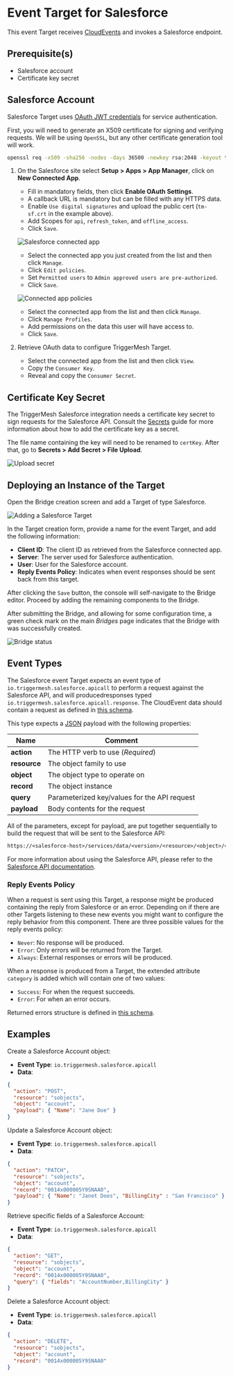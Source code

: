 # Event Target for Salesforce

This event Target receives [CloudEvents][ce] and invokes a Salesforce endpoint.

## Prerequisite(s)

- Salesforce account
- Certificate key secret

## Salesforce Account

Salesforce Target uses [OAuth JWT credentials][salesforce-oauth-jwt] for service authentication.

First, you will need to generate an X509 certificate for signing and verifying requests. We will be using `OpenSSL`, but any other certificate generation tool will work.

```sh
openssl req -x509 -sha256 -nodes -days 36500 -newkey rsa:2048 -keyout tm-sf.key -out tm-sf.crt
```

1. On the Salesforce site select **Setup > Apps > App Manager**, click on **New Connected App**.
    - Fill in mandatory fields, then click **Enable OAuth Settings**.
    - A callback URL is mandatory but can be filled with any HTTPS data.
    - Enable `Use digital signatures` and upload the public cert (`tm-sf.crt` in the example above).
    - Add Scopes for `api`, `refresh_token`, and `offline_access`.
    - Click `Save`.

    ![Salesforce connected app](../../assets/images/salesforce/salesforce-connected-app.png)

    - Select the connected app you just created from the list and then click `Manage`.
    - Click `Edit policies`.
    - Set `Permitted users` to `Admin approved users are pre-authorized`.
    - Click `Save`.

    ![Connected app policies](../../assets/images/salesforce/connected-app-policies.png)

    - Select the connected app from the list and then click `Manage`.
    - Click `Manage Profiles`.
    - Add permissions on the data this user will have access to.
    - Click `Save`.

1. Retrieve OAuth data to configure TriggerMesh Target.
    - Select the connected app from the list and then click `View`.
    - Copy the `Consumer Key`.
    - Reveal and copy the `Consumer Secret`.

## Certificate Key Secret

The TriggerMesh Salesforce integration needs a certificate key secret to sign requests for the Salesforce API. Consult the [Secrets](../guides/secrets.md) guide for more information about how to add the certificate key as a secret.

The file name containing the key will need to be renamed to `certKey`. After that, go to **Secrets > Add Secret > File Upload**.

![Upload secret](../../assets/images/salesforce/file-upload-secret.png)

## Deploying an Instance of the Target

Open the Bridge creation screen and add a Target of type Salesforce.

![Adding a Salesforce Target](../../assets/images/salesforce/target/salesforce-target-creation.png)

In the Target creation form, provide a name for the event Target, and add the following information:

- **Client ID**: The client ID as retrieved from the Salesforce connected app.
- **Server**: The server used for Salesforce authentication.
- **User**: User for the Salesforce account.
- **Reply Events Policy**: Indicates when event responses should be sent back from this target.

After clicking the `Save` button, the console will self-navigate to the Bridge editor. Proceed by adding the remaining components to the Bridge.

After submitting the Bridge, and allowing for some configuration time, a green check mark on the main _Bridges_ page indicates that the Bridge with was successfully created.

![Bridge status](../../assets/images/bridge-status-green.png)

## Event Types

The Salesforce event Target expects an event type of `io.triggermesh.salesforce.apicall` to perform a request against the Salesforce API, and will producedresponses typed `io.triggermesh.salesforce.apicall.response`. The CloudEvent data should contain a request as defined in [this schema](../../schemas/salesforce.apicall.json).

This type expects a [JSON][ce-jsonformat] payload with the following properties:

| Name | Comment |
|---|---|
| **action**|The HTTP verb to use (_Required_)|
| **resource**|The object family to use|
| **object**|The object type to operate on|
| **record**|The object instance|
| **query**|Parameterized key/values for the API request|
| **payload**|Body contents for the request|

All of the parameters, except for payload, are put together sequentially to build the request that will be sent to the Salesforce API:

```txt
https://<salesforce-host>/services/data/<version>/<resource>/<object>/<record>?query
```

For more information about using the Salesforce API, please refer to the [Salesforce API documentation][salesforce-api].

### Reply Events Policy

When a request is sent using this Target, a response might be produced containing the reply from Salesforce or an error. Depending on if there are other Targets listening to these new events you might want to configure the reply behavior from this component. There are three possible values for the reply events policy:

- `Never`: No response will be produced.
- `Error`: Only errors will be returned from the Target.
- `Always`: External responses or errors will be produced.

When a response is produced from a Target, the extended attribute `category` is added which will contain one of two values:

- `Success`: For when the request succeeds.
- `Error`: For when an error occurs.

Returned errors structure is defined in [this schema](../../schemas/triggermesh.error.json).

## Examples

Create a Salesforce Account object:

- **Event Type**: `io.triggermesh.salesforce.apicall`
- **Data**:
```json
{
  "action": "POST",
  "resource": "sobjects",
  "object": "account",
  "payload": { "Name": "Jane Doe" }
}
```

Update a Salesforce Account object:

- **Event Type**: `io.triggermesh.salesforce.apicall`
- **Data**:
```json
{
  "action": "PATCH",
  "resource": "sobjects",
  "object": "account",
  "record": "0014x000005Y9SNAA0",
  "payload": { "Name": "Janet Does", "BillingCity" : "San Francisco" }
}
```

Retrieve specific fields of a Salesforce Account:

- **Event Type**: `io.triggermesh.salesforce.apicall`
- **Data**:
```json
{
  "action": "GET",
  "resource": "sobjects",
  "object": "account",
  "record": "0014x000005Y9SNAA0",
  "query": { "fields": "AccountNumber,BillingCity" }
}
```

Delete a Salesforce Account object:
- **Event Type**: `io.triggermesh.salesforce.apicall`
- **Data**:
```json
{
  "action": "DELETE",
  "resource": "sobjects",
  "object": "account",
  "record": "0014x000005Y9SNAA0"
}
```

[ce]: https://cloudevents.io/
[ce-jsonformat]: https://github.com/cloudevents/spec/blob/v1.0/json-format.md
[salesforce-api]: https://developer.salesforce.com/docs/atlas.en-us.api_rest.meta/api_rest/intro_what_is_rest_api.htm
[salesforce-oauth-jwt]: https://help.salesforce.com/articleView?id=remoteaccess_oauth_jwt_flow.htm

[tm-secret]: ../guides/secrets.md
